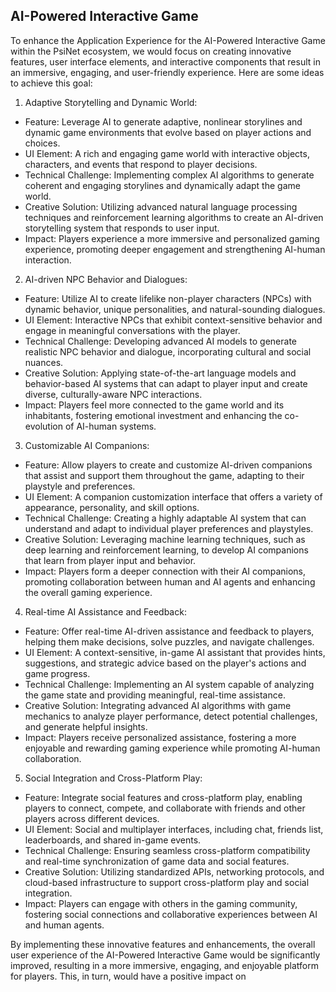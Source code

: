 ## AI-Powered Interactive Game
To enhance the Application Experience for the AI-Powered Interactive Game within the PsiNet ecosystem, we would focus on creating innovative features, user interface elements, and interactive components that result in an immersive, engaging, and user-friendly experience. Here are some ideas to achieve this goal:

1. Adaptive Storytelling and Dynamic World:
- Feature: Leverage AI to generate adaptive, nonlinear storylines and dynamic game environments that evolve based on player actions and choices.
- UI Element: A rich and engaging game world with interactive objects, characters, and events that respond to player decisions.
- Technical Challenge: Implementing complex AI algorithms to generate coherent and engaging storylines and dynamically adapt the game world.
- Creative Solution: Utilizing advanced natural language processing techniques and reinforcement learning algorithms to create an AI-driven storytelling system that responds to user input.
- Impact: Players experience a more immersive and personalized gaming experience, promoting deeper engagement and strengthening AI-human interaction.

2. AI-driven NPC Behavior and Dialogues:
- Feature: Utilize AI to create lifelike non-player characters (NPCs) with dynamic behavior, unique personalities, and natural-sounding dialogues.
- UI Element: Interactive NPCs that exhibit context-sensitive behavior and engage in meaningful conversations with the player.
- Technical Challenge: Developing advanced AI models to generate realistic NPC behavior and dialogue, incorporating cultural and social nuances.
- Creative Solution: Applying state-of-the-art language models and behavior-based AI systems that can adapt to player input and create diverse, culturally-aware NPC interactions.
- Impact: Players feel more connected to the game world and its inhabitants, fostering emotional investment and enhancing the co-evolution of AI-human systems.

3. Customizable AI Companions:
- Feature: Allow players to create and customize AI-driven companions that assist and support them throughout the game, adapting to their playstyle and preferences.
- UI Element: A companion customization interface that offers a variety of appearance, personality, and skill options.
- Technical Challenge: Creating a highly adaptable AI system that can understand and adapt to individual player preferences and playstyles.
- Creative Solution: Leveraging machine learning techniques, such as deep learning and reinforcement learning, to develop AI companions that learn from player input and behavior.
- Impact: Players form a deeper connection with their AI companions, promoting collaboration between human and AI agents and enhancing the overall gaming experience.

4. Real-time AI Assistance and Feedback:
- Feature: Offer real-time AI-driven assistance and feedback to players, helping them make decisions, solve puzzles, and navigate challenges.
- UI Element: A context-sensitive, in-game AI assistant that provides hints, suggestions, and strategic advice based on the player's actions and game progress.
- Technical Challenge: Implementing an AI system capable of analyzing the game state and providing meaningful, real-time assistance.
- Creative Solution: Integrating advanced AI algorithms with game mechanics to analyze player performance, detect potential challenges, and generate helpful insights.
- Impact: Players receive personalized assistance, fostering a more enjoyable and rewarding gaming experience while promoting AI-human collaboration.

5. Social Integration and Cross-Platform Play:
- Feature: Integrate social features and cross-platform play, enabling players to connect, compete, and collaborate with friends and other players across different devices.
- UI Element: Social and multiplayer interfaces, including chat, friends list, leaderboards, and shared in-game events.
- Technical Challenge: Ensuring seamless cross-platform compatibility and real-time synchronization of game data and social features.
- Creative Solution: Utilizing standardized APIs, networking protocols, and cloud-based infrastructure to support cross-platform play and social integration.
- Impact: Players can engage with others in the gaming community, fostering social connections and collaborative experiences between AI and human agents.

By implementing these innovative features and enhancements, the overall user experience of the AI-Powered Interactive Game would be significantly improved, resulting in a more immersive, engaging, and enjoyable platform for players. This, in turn, would have a positive impact on